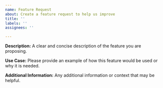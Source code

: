 ```yaml
---
name: Feature Request
about: Create a feature request to help us improve
title: ''
labels: ''
assignees: ''

---
```


**Description:**
A clear and concise description of the feature you are proposing.

**Use Case:**
Please provide an example of how this feature would be used or why it is needed.

**Additional Information:**
Any additional information or context that may be helpful.
